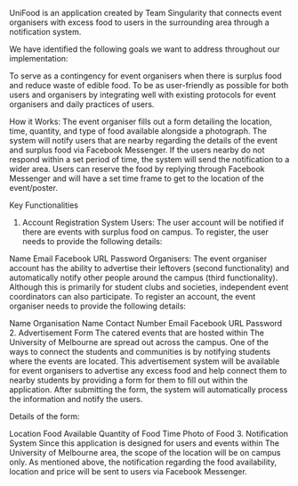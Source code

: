 UniFood is an application created by Team Singularity that connects event organisers with excess food to users in the surrounding area through a notification system.

We have identified the following goals we want to address throughout our implementation:

To serve as a contingency for event organisers when there is surplus food and reduce waste of edible food.
To be as user-friendly as possible for both users and organisers by integrating well with existing protocols for event organisers and daily practices of users.

How it Works:
The event organiser fills out a form detailing the location, time, quantity, and type of food available alongside a photograph.
The system will notify users that are nearby regarding the details of the event and surplus food via Facebook Messenger.
If the users nearby do not respond within a set period of time, the system will send the notification to a wider area.
Users can reserve the food by replying through Facebook Messenger and will have a set time frame to get to the location of the event/poster.

Key Functionalities
1. Account Registration System
Users: The user account will be notified if there are events with surplus food on campus. To register, the user needs to provide the following details:

Name
Email
Facebook URL
Password
Organisers: The event organiser account has the ability to advertise their leftovers (second functionality) and automatically notify other people around the campus (third functionality). Although this is primarily for student clubs and societies, independent event coordinators can also participate. To register an account, the event organiser needs to provide the following details:

Name
Organisation Name
Contact Number
Email
Facebook URL
Password
2. Advertisement Form
The catered events that are hosted within The University of Melbourne are spread out across the campus. One of the ways to connect the students and communities is by notifying students where the events are located. This advertisement system will be available for event organisers to advertise any excess food and help connect them to nearby students by providing a form for them to fill out within the application. After submitting the form, the system will automatically process the information and notify the users.

Details of the form:

Location
Food Available
Quantity of Food
Time
Photo of Food
3. Notification System
Since this application is designed for users and events within The University of Melbourne area, the scope of the location will be on campus only. As mentioned above, the notification regarding the food availability, location and price will be sent to users via Facebook Messenger.
